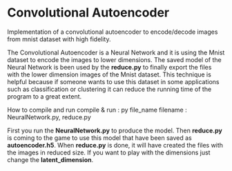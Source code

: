# Convolutional Autoencoder

Implementation of a convolutional autoencoder to encode/decode images from mnist dataset with high fidelity.

The Convolutional Autoencoder is a Neural Network and it is using the Mnist dataset to encode the images to lower dimensions.
The saved model of the Neural Network is been used by the **reduce.py** to finally export the files with the lower dimension images of the Mnist dataset.
Τhis technique is helpful because if someone wants to use this dataset in some applications such as classification or clustering it can reduce the running time of the program to a great extent.

How to compile and run
    compile & run : py file_name
    filename : NeuralNetwork.py, reduce.py

First you run the **NeuralNetwork.py** to produce the model. Then **reduce.py** is coming to the game to use this model that have been saved as **autoencoder.h5**. 
When **reduce.py** is done, it will have created the files with the images in reduced size. If you want to play with the dimensions just change the **latent_dimension**.
